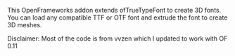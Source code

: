  
This OpenFrameworks addon extends ofTrueTypeFont to create 3D fonts. You can load any compatible TTF or OTF font and extrude the font to create 3D meshes.

Disclaimer: Most of the code is from vvzen which I updated to work with OF 0.11
